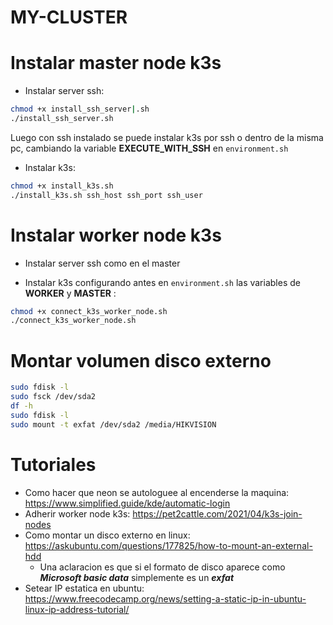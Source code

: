 # MY-CLUSTER

# Instalar master node k3s

* Instalar server ssh:
```bash
chmod +x install_ssh_server|.sh
./install_ssh_server.sh
``` 

Luego con ssh instalado se puede instalar k3s por ssh o dentro de la misma pc, cambiando la variable **EXECUTE_WITH_SSH** en `environment.sh`

* Instalar k3s:
```bash
chmod +x install_k3s.sh 
./install_k3s.sh ssh_host ssh_port ssh_user
```

# Instalar worker node k3s

* Instalar server ssh como en el master

* Instalar k3s configurando antes en `environment.sh` las variables de **WORKER** y **MASTER** :
```bash
chmod +x connect_k3s_worker_node.sh 
./connect_k3s_worker_node.sh
```

# Montar volumen disco externo
```bash
sudo fdisk -l
sudo fsck /dev/sda2
df -h
sudo fdisk -l
sudo mount -t exfat /dev/sda2 /media/HIKVISION
```

# Tutoriales

* Como hacer que neon se autologuee al encenderse la maquina: https://www.simplified.guide/kde/automatic-login
* Adherir worker node k3s: https://pet2cattle.com/2021/04/k3s-join-nodes
* Como montar un disco externo en linux: https://askubuntu.com/questions/177825/how-to-mount-an-external-hdd
    - Una aclaracion es que si el formato de disco aparece como ***Microsoft basic data*** simplemente es un ***exfat***
* Setear IP estatica en ubuntu: https://www.freecodecamp.org/news/setting-a-static-ip-in-ubuntu-linux-ip-address-tutorial/